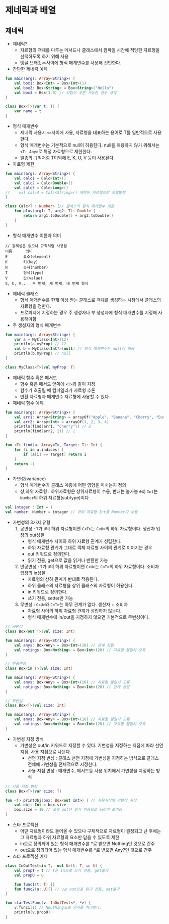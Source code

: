 # 제네릭과 배열
## 제네릭
+ 제네릭?
	+ 자료형의 객체를 다루는 메서드나 클래스에서 컴파일 시간에 적당한 자료형을 선택하도록 하기 위해 사용
	+ 앵글 브래킷```<>```사이에 형식 매개변수를 사용해 선언한다.
+ 간단한 제네릭 예제
```kotlin
fun main(args: Array<String>) {
    val box1: Box<Int> = Box<Int>(1)
    val box2: Box<String> = Box<String>("Hello")
    val box3 = Box(3.0) // 타입이 추론 가능한 경우 생략
}

class Box<T>(var t: T) {
    var name = t
}
```
   
   
+ 형식 매개변수
	+ 제네릭 사용시 ```<>```사이에 사용, 자료형을 대표하는 용어로 T를 일반적으로 사용한다.
	+ 형식 매개변수는 기본적으로 null이 허용된다. null을 허용하지 않기 위해서는 ```<T: Any>```로 특정 자료형으로 제한한다.
	+ 일종의 규칙처럼 T이외에 E, K, U, V 등이 사용된다.
+ 자료형 제한
```kotlin
fun main(args: Array<String>) {
    val calc1 = Calc<Int>()
    val calc2 = Calc<Double>()
    val calc3 = Calc<Long>()
//    val calc4 = Calc<String>() 제한된 자료형으로 오류발생
}

class Calc<T : Number> {// 클래스의 형식 매개변수 제한
    fun plus(arg1: T, arg2: T): Double {
        return arg1.toDouble() + arg2.toDouble()
    }
}
```
+ 형식 매개변수 이름과 의미
```
// 강제성은 없으나 규칙처럼 사용됨
이름		의미
E		요소(element)
K		키(key)
N		숫자(number)
T		형식(type)
V		값(value)
S, U, V..	두 번째, 세 번째, 네 번째 형식
```
   
   
+ 제네릭 클래스
	+ 형식 매개변수를 한개 이상 받는 클래스로 객체를 생성하는 시점에서 클래스의 자료형을 정한다.
	+ 프로퍼티에 지정하는 경우 주 생성자나 부 생성자에 형식 매개변수를 지정해 사용해야함
+ 주 생성자의 형식 매개변수
```kotlin
fun main(args: Array<String>) {
    var a = MyClass<Int>(12)
    println(a.myProp) // 12
    val b = MyClass<Int?>(null) // 형식 매개변수는 null이 허용
    println(b.myProp) // null
}

class MyClass<T>(val myProp: T)
```
   
   
+ 제네릭 함수 혹은 메서드
    + 함수 혹은 메서드 앞쪽에 ```<T>```와 같이 지정
    + 함수가 호출될 때 컴파일러가 자료형 추론
    + 반환 자료형과 매개변수 자료형에 사용할 수 있다.
+ 제네릭 함수 예제
```kotlin
fun main(args: Array<String>) {
    val arr1: Array<String> = arrayOf("Apple", "Banana", "Cherry", "Durian")
    val arr2: Array<Int> = arrayOf(1, 2, 3, 4)
    println(find(arr1, "Cherry")) // 2
    println(find(arr2, 2)) // 1
}

fun <T> find(a: Array<T>, Target: T): Int {
    for (i in a.indices) {
        if (a[i] == Target) return i
    }
    return -1
}
```
   
   
+ 가변성(variance)
    + 형식 매개변수가 클래스 계층에 어떤 영향을 미치는지 정의
    + 상,하위 자료형 : 하위자료형은 상위자료형이 수용, 반대는 불가능
    ex) ```Int```는 ```Number```의 하위 자료형(subtype)이다
```kotlin
val intager : Int = 1
val number: Number = intager // 하위 자료형 Int를 Number가 수용
```
 + 가변성의 3가지 유형
    1. 공변성 : ```T```가 ```U```의 하위 자료형이면 ```C<T>```는 ```C<U>```의 하위 자료형이다. 생산자 입장의 out성질
        + 형식 매개변수 사이의 하위 자료형 관계가 성립한다.
        + 하위 자료형 관계가 그대로 객체 자료형 사이의 관계로 이어지는 경우
        + out 키워드로 정의한다.
        + 읽기 전용, get으로 값을 읽거나 반환만 가능
    2. 반공변성 : ```T```가 ```U```의 하위 자료형이면 ```C<U>```는 ```C<T>```의 하위 자료형이다. 소비자 입장의 in성질
        + 자료형의 상하 관계가 반대로 적용된다.
        + 하위 클래스의 자료형을 상위 클래스의 자료형이 허용한다.
        + in 키워드로 정의한다.
        + 쓰기 전용, setter만 가능
    3. 무변성 : ```C<U>```와 ```C<T>```는 아무 관계가 없다. 생산자 + 소비자
        + 자료형 사이의 하위 자료형 관계가 성립하지 않는다.
        + 형식 매개변수에 in/out을 지정하지 않으면 기본적으로 무변성이다.
```kotlin
// 공변성
class Box<out T>(val size: Int)

fun main(args: Array<String>) {
    val anys: Box<Any> = Box<Int>(10) // 관계 성립
    val notings: Box<Nothing> = Box<Int>(20) // 자료형 불일치 오류
}
```
   
```kotlin
// 반공변성
class Box<in T>(val size: Int)

fun main(args: Array<String>) {
    val anys: Box<Any> = Box<Int>(10) // 자료형 불일치 오류
    val notings: Box<Nothing> = Box<Int>(20) // 관계 성립
}
```
   
```kotlin
// 무변성
class Box<T>(val size: Int)

fun main(args: Array<String>) {
    val anys: Box<Any> = Box<Int>(10) // 자료형 불일치 오류
    val notings: Box<Nothing> = Box<Int>(20) // 자료형 불일치 오류
}
```
   
   
+ 가변성 지정 방식
    + 가변성은 out/in 키워드로 지정할 수 있다. 기변성을 지정하는 지점에 따라 선언 지점, 사용 지점으로 나뉜다.
        + 선언 지점 변성 : 클래스 선언 지점에 가변성을 지정하는 방식으로 클래스 전체에 가변성을 전체적으로 지정한다.
        + 사용 지점 변성 : 매개변수, 메서드등 사용 위치에서 가변성을 지정하는 방식
```kotlin
// 사용 지점 변성
class Box<T>(var size: T)

fun <T> printObj(box: Box<out Int>) { // 사용지점에 가변성 지정
    val obj: Int = box.size
    box.size = 10 // 오류 out은 읽기 전용으로 set이 불가능
}
```
   
   
+ 스타 프로젝션
    + 어떤 자료형이라도 들어올 수 있으나 구체적으로 자료형이 결정되고 난 후에는 그 자료형과 하위 자료형의 요소만 담을 수 있도록 제한
    + in으로 정의되어 있는 형식 매개변수를 *로 받으면 Nothing인 것으로 간주
    + out으로 정의되어 있는 형식 매개변수를 *로 받으면 Any?인 것으로 간주
+ 스타 프로젝션 예제
```kotlin
class InOutTest<in T,  out U>(t: T, u: U) {
    val propT = t // t는 in으로 쓰기 전용, get불가
    val propU = u

    fun func1(t: T) {}
    fun func2(u: U){} // u는 out으로 읽기 전용, set불가
}

fun starTestFunc(v: InOutTest<*, *>) {
    v.func1(1) // Nouthing으로 인자를 처리한다.
    println(v.propU)
}
```